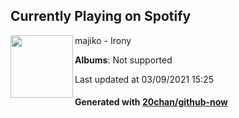 ## Currently Playing on Spotify

[<img align="left" width="100" src="https://i.scdn.co/image/ab67616d0000b273f672cfe50a513713ea7cdc85">](https://open.spotify.com/album/6zRvJSG5JLRAQ2YAmP8R1a)

majiko - Irony

**Albums**: Not supported

Last updated at 03/09/2021 15:25

#### Generated with [20chan/github-now](https://github.com/20chan/github-now)


<!--
**20chan/20chan** is a ✨ _special_ ✨ repository because its `README.md` (this file) appears on your GitHub profile.

Here are some ideas to get you started:

- 🔭 I’m currently working on ...
- 🌱 I’m currently learning ...
- 👯 I’m looking to collaborate on ...
- 🤔 I’m looking for help with ...
- 💬 Ask me about ...
- 📫 How to reach me: ...
- 😄 Pronouns: ...
- ⚡ Fun fact: ...
-->
